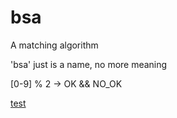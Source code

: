 # bsa
 A matching algorithm
 
 'bsa' just is a name, no more meaning

[0-9] % 2 -> OK && NO\_OK

[test](https://github.com/iatomato/bsa/runs/3115175328?check_suite_focus=true)
